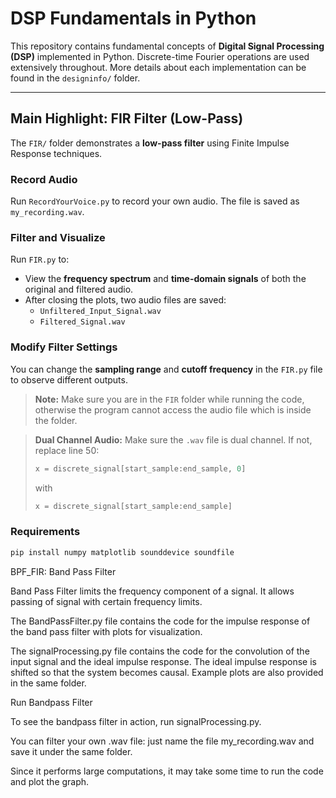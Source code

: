 # DSP Fundamentals in Python

This repository contains fundamental concepts of **Digital Signal Processing (DSP)** implemented in Python. Discrete-time Fourier operations are used extensively throughout. More details about each implementation can be found in the `designinfo/` folder.  

---

## Main Highlight: FIR Filter (Low-Pass)

The `FIR/` folder demonstrates a **low-pass filter** using Finite Impulse Response techniques.

### Record Audio
Run `RecordYourVoice.py` to record your own audio. The file is saved as `my_recording.wav`.  

### Filter and Visualize
Run `FIR.py` to:  
- View the **frequency spectrum** and **time-domain signals** of both the original and filtered audio.  
- After closing the plots, two audio files are saved:  
  - `Unfiltered_Input_Signal.wav`  
  - `Filtered_Signal.wav`  

### Modify Filter Settings
You can change the **sampling range** and **cutoff frequency** in the `FIR.py` file to observe different outputs.

> **Note:** Make sure you are in the `FIR` folder while running the code, otherwise the program cannot access the audio file which is inside the folder.  

> **Dual Channel Audio:** Make sure the `.wav` file is dual channel. If not, replace line 50:  
> ```python
> x = discrete_signal[start_sample:end_sample, 0]
> ```  
> with  
> ```python
> x = discrete_signal[start_sample:end_sample]
> ```  

### Requirements
```bash
pip install numpy matplotlib sounddevice soundfile
```
BPF_FIR: Band Pass Filter

Band Pass Filter limits the frequency component of a signal. It allows passing of signal with certain frequency limits.

The BandPassFilter.py file contains the code for the impulse response of the band pass filter with plots for visualization.

The signalProcessing.py file contains the code for the convolution of the input signal and the ideal impulse response. The ideal impulse response is shifted so that the system becomes causal. Example plots are also provided in the same folder.

Run Bandpass Filter

To see the bandpass filter in action, run signalProcessing.py.

You can filter your own .wav file: just name the file my_recording.wav and save it under the same folder.

Since it performs large computations, it may take some time to run the code and plot the graph.
